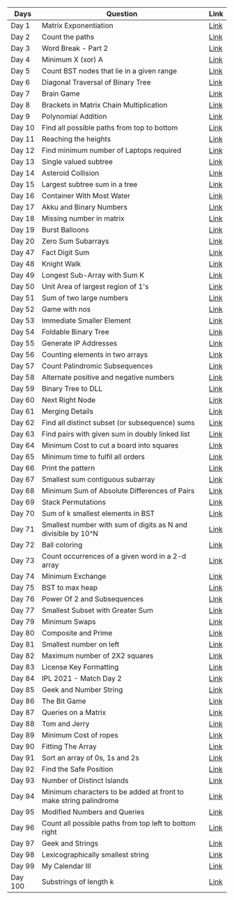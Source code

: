 | Days   | Question  | Link |
|---|---|---|
| Day 1  | Matrix Exponentiation  | [Link](https://practice.geeksforgeeks.org/problems/matrix-exponentiation2711/1)  |
| Day 2  | Count the paths  | [Link](https://practice.geeksforgeeks.org/problems/count-the-paths4332/1)  |
| Day 3  | Word Break - Part 2   | [Link](https://practice.geeksforgeeks.org/problems/word-break-part-23249/1)  | 
| Day 4  | Minimum X (xor) A   | [Link](https://practice.geeksforgeeks.org/problems/x-xor-a-is-minimum-and-set-bits-in-x-b/1)  | 
| Day 5  |  Count BST nodes that lie in a given range  | [Link](https://practice.geeksforgeeks.org/problems/count-bst-nodes-that-lie-in-a-given-range/1)  | 
| Day 6  |  Diagonal Traversal of Binary Tree  | [Link](https://practice.geeksforgeeks.org/problems/diagonal-traversal-of-binary-tree/1)  | 
| Day 7  | Brain Game    | [Link](https://practice.geeksforgeeks.org/problems/brain-game1742/1)  | 
| Day 8  | Brackets in Matrix Chain Multiplication     | [Link](https://practice.geeksforgeeks.org/problems/brackets-in-matrix-chain-multiplication1024/1)  | 
| Day 9  | Polynomial Addition    | [Link](https://practice.geeksforgeeks.org/problems/polynomial-addition/1)  | 
| Day 10 | Find all possible paths from top to bottom    | [Link](https://practice.geeksforgeeks.org/problems/find-all-possible-paths-from-top-to-bottom/1)  | 
| Day 11 |  Reaching the heights  | [Link](https://practice.geeksforgeeks.org/problems/reaching-the-heights1921/1)  | 
| Day 12 |  Find minimum number of Laptops required  | [Link](https://practice.geeksforgeeks.org/problems/af49b143a4ead583e943ca6176fbd7ea55b121ae/1)  | 
| Day 13  |  Single valued subtree  | [Link](https://practice.geeksforgeeks.org/problems/single-valued-subtree/1)  | 
| Day 14 |  Asteroid Collision  | [Link](https://practice.geeksforgeeks.org/problems/asteroid-collision/1)  | 
| Day 15 |  Largest subtree sum in a tree  | [Link](https://practice.geeksforgeeks.org/problems/largest-subtree-sum-in-a-tree/1)  | 
| Day 16 |  Container With Most Water  | [Link](https://practice.geeksforgeeks.org/problems/container-with-most-water0535/1)  | 
| Day 17  |  Akku and Binary Numbers  | [Link](https://practice.geeksforgeeks.org/problems/akku-and-binary-numbers0902/1)  | 
| Day 18  | Missing number in matrix   | [Link](https://practice.geeksforgeeks.org/problems/missing-number-in-matrix5316/1)  | 
| Day 19  | Burst Balloons   | [Link](https://practice.geeksforgeeks.org/problems/burst-balloons/1)  | 
| Day 20  |  Zero Sum Subarrays  | [Link](https://practice.geeksforgeeks.org/problems/zero-sum-subarrays1825/1)  | 
| Day 47  |  Fact Digit Sum  | [Link](https://practice.geeksforgeeks.org/problems/fact-digit-sum4125/1)  | 
| Day 48  | Knight Walk  | [Link](https://practice.geeksforgeeks.org/problems/knight-walk4521/1)  | 
| Day 49  |  Longest Sub-Array with Sum K  | [Link](https://practice.geeksforgeeks.org/problems/longest-sub-array-with-sum-k0809/1)  | 
| Day 50  | Unit Area of largest region of 1's   | [Link](https://practice.geeksforgeeks.org/problems/length-of-largest-region-of-1s-1587115620/1)  | 
| Day 51  | Sum of two large numbers   | [Link](https://practice.geeksforgeeks.org/problems/sum-of-numbers-or-number1219/1)  | 
| Day 52  | Game with nos   | [Link](https://practice.geeksforgeeks.org/problems/game-with-nos3123/1)  | 
| Day 53  | Immediate Smaller Element | [Link](https://practice.geeksforgeeks.org/problems/immediate-smaller-element1142/1)  | 
| Day 54  | Foldable Binary Tree   | [Link](https://practice.geeksforgeeks.org/problems/foldable-binary-tree/1)  | 
| Day 55  |  Generate IP Addresses  | [Link](https://practice.geeksforgeeks.org/problems/generate-ip-addresses/1)  | 
| Day 56  | Counting elements in two arrays   | [Link](https://practice.geeksforgeeks.org/problems/counting-elements-in-two-arrays/1)  | 
| Day 57  |  Count Palindromic Subsequences  | [Link](https://practice.geeksforgeeks.org/problems/count-palindromic-subsequences/1)  | 
| Day 58  |  Alternate positive and negative numbers  | [Link](https://practice.geeksforgeeks.org/problems/array-of-alternate-ve-and-ve-nos1401/1)  | 
| Day 59  | Binary Tree to DLL   | [Link](https://practice.geeksforgeeks.org/problems/binary-tree-to-dll/1)  | 
| Day 60  | Next Right Node   | [Link](https://practice.geeksforgeeks.org/problems/next-right-node/1)  | 
| Day 61  | Merging Details   | [Link](https://practice.geeksforgeeks.org/problems/merging-details/1)  | 
| Day 62  |  Find all distinct subset (or subsequence) sums  | [Link](https://practice.geeksforgeeks.org/problems/find-all-distinct-subset-or-subsequence-sums4424/1)  | 
| Day 63  |  Find pairs with given sum in doubly linked list  | [Link](https://practice.geeksforgeeks.org/problems/find-pairs-with-given-sum-in-doubly-linked-list/1)  | 
| Day 64  | Minimum Cost to cut a board into squares | [Link](https://practice.geeksforgeeks.org/problems/minimum-cost-to-cut-a-board-into-squares/1)  | 
| Day 65  | Minimum time to fulfil all orders | [Link](https://practice.geeksforgeeks.org/problems/minimum-time-to-fulfil-all-orders/1)  | 
| Day 66  | Print the pattern | [Link](https://practice.geeksforgeeks.org/problems/print-the-pattern1025/1)  | 
| Day 67  | Smallest sum contiguous subarray | [Link](https://practice.geeksforgeeks.org/problems/smallest-sum-contiguous-subarray/1)  | 
| Day 68  | Minimum Sum of Absolute Differences of Pairs | [Link](https://practice.geeksforgeeks.org/problems/minimum-sum-of-absolute-differences-of-pairs/1)  | 
| Day 69  | Stack Permutations | [Link](https://practice.geeksforgeeks.org/problems/stack-permutations/1)  | 
| Day 70  | Sum of k smallest elements in BST | [Link](https://practice.geeksforgeeks.org/problems/sum-of-k-smallest-elements-in-bst3029/1)  | 
| Day 71  | Smallest number with sum of digits as N and divisible by 10^N | [Link](https://practice.geeksforgeeks.org/problems/smallest-number-with-sum-of-digits-as-n-and-divisible-by-10n4032/1)  | 
| Day 72 | Ball coloring | [Link](https://practice.geeksforgeeks.org/problems/ball-coloring3450/1)  | 
| Day 73  | Count occurrences of a given word in a 2-d array | [Link](https://practice.geeksforgeeks.org/problems/count-occurences-of-a-given-word-in-a-2-d-array/1)  |
| Day 74  | Minimum Exchange | [Link](https://practice.geeksforgeeks.org/problems/distributing-question-papers2513/1)  | 
| Day 75  | BST to max heap | [Link](https://practice.geeksforgeeks.org/problems/bst-to-max-heap/1)  | 
| Day 76  | Power Of 2 and Subsequences | [Link](https://practice.geeksforgeeks.org/problems/power-of-2-and-subsequences0759/1)  | 
| Day 77  | Smallest Subset with Greater Sum | [Link](https://practice.geeksforgeeks.org/problems/smallest-subset-with-greater-sum/1)  | 
| Day 79  | Minimum Swaps | [Link](https://practice.geeksforgeeks.org/problems/minimum-swaps-1649134975/1)  | 
| Day 80  | Composite and Prime | [Link](https://practice.geeksforgeeks.org/problems/composite-and-prime0359/1)  | 
| Day 81  | Smallest number on left | [Link](https://practice.geeksforgeeks.org/problems/smallest-number-on-left3403/1)  | 
| Day 82  |  Maximum number of 2X2 squares  | [Link](https://practice.geeksforgeeks.org/problems/maximum-number-of-22-squares/1)  | 
| Day 83  | License Key Formatting  | [Link](https://practice.geeksforgeeks.org/problems/license-key-formatting/1)  | 
| Day 84  | IPL 2021 - Match Day 2 | [Link](https://practice.geeksforgeeks.org/problems/deee0e8cf9910e7219f663c18d6d640ea0b87f87/1)  | 
| Day 85  | Geek and Number String | [Link](https://practice.geeksforgeeks.org/problems/904237fa926d79126d42c437802b04287ea9d1c8/1)  | 
| Day 86  | The Bit Game  | [Link](https://practice.geeksforgeeks.org/problems/the-bit-game2313/1)  | 
| Day 87  | Queries on a Matrix | [Link](https://practice.geeksforgeeks.org/problems/queries-on-a-matrix0443/1)  | 
| Day 88  | Tom and Jerry | [Link](https://practice.geeksforgeeks.org/problems/tom-and-jerry1325/1)  | 
| Day 89  | Minimum Cost of ropes | [Link](https://practice.geeksforgeeks.org/problems/minimum-cost-of-ropes-1587115620/1)  | 
| Day 90  | Fitting The Array | [Link](https://practice.geeksforgeeks.org/problems/fitting-the-array1514/1)  | 
| Day 91  | Sort an array of 0s, 1s and 2s | [Link](https://practice.geeksforgeeks.org/problems/sort-an-array-of-0s-1s-and-2s4231/1)  | 
| Day 92  | Find the Safe Position | [Link](https://practice.geeksforgeeks.org/problems/game-of-death-in-a-circle1840/1)  | 
| Day 93  | Number of Distinct Islands | [Link](https://practice.geeksforgeeks.org/problems/number-of-distinct-islands/1)  | 
| Day 94  | Minimum characters to be added at front to make string palindrome | [Link](https://practice.geeksforgeeks.org/problems/minimum-characters-to-be-added-at-front-to-make-string-palindrome/1)  | 
| Day 95  | Modified Numbers and Queries | [Link](https://practice.geeksforgeeks.org/problems/modified-numbers-and-queries0904/1)  | 
| Day 96  | Count all possible paths from top left to bottom right | [Link](https://practice.geeksforgeeks.org/problems/count-all-possible-paths-from-top-left-to-bottom-right3011/1)  | 
| Day 97  | Geek and Strings | [Link](https://practice.geeksforgeeks.org/problems/geek-and-strings3030/1)  | 
| Day 98  | Lexicographically smallest string | [Link](https://practice.geeksforgeeks.org/problems/mila-and-strings0435/1)  |
| Day 99  | My Calendar III| [Link](https://practice.geeksforgeeks.org/problems/flatten-binary-tree-to-linked-list/1)  |
| Day 100  | Substrings of length k| [Link](https://practice.geeksforgeeks.org/problems/substrings-of-length-k-with-k-1-distinct-elements/1)  |
